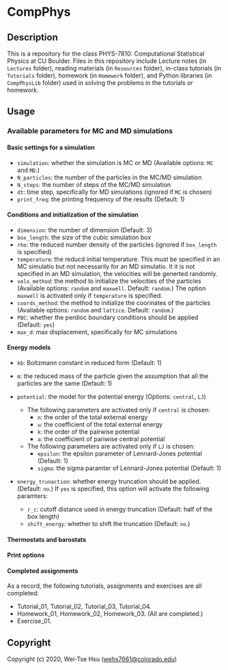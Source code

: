 CompPhys
===================
## Description
This is a repository for the class PHYS-7810: Computational Statistical Physics at CU Boulder. Files in this repository include Lecture notes (in `Lectures` folder), reading materials (in `Resources` folder), in-class tutorials (in `Tutorials` folder), homework (in `Homework` folder), and Python libraries (in `CompPhysLib` folder) used in solving the problems in the tutorials or homework.

## Usage
### Available parameters for MC and MD simulations
#### Basic settings for a simulation
- `simulation`: whether the simulation is MC or MD (Available options: `MC` and `MD`.)
- `N_particles`: the number of the particles in the MC/MD simulation
- `N_steps`: the number of steps of the MC/MD simulation
- `dt`: time step, specifically for MD simulations (ignored if `MC` is chosen)
- `print_freq`: the printing frequency of the results (Default: 1)

#### Conditions and initialization of the simulation
- `dimension`: the number of dimension (Default: 3)
- `box_length`: the size of the cubic simulation box
- `rho`: the reduced number density of the particles (ignored if `box_length` is specified)
- `temperature`: the reducd initial temperature. This must be specified in an MC simulatio but not necessarily for an MD simulatio. It it is not specified in an MD simulation, the velocities will be generted randomly.
- `velo_method`: the method to initialize the velocities of the particles (Available options: `random` and `maxwell`. Default: `random`.) The option `maxwell` is activated only if `temperature` is specified.
- `coords_method`: the method to initialize the coorinates of the particles (Available options: `random` and `lattice`. Default: `random`.)
- `PBC`: whether the perdioc boundary conditions should be applied (Default: `yes`)
- `max_d`: max displacement, specifically for MC simulations

#### Energy models
- `kb`: Boltzmann constant in reduced form (Default: 1)
- `m`: the reduced mass of the particle given the assumption that all the particles are the same (Default: 1)
- `potential`: the model for the potential energy (Options: `central`, `LJ`)
  - The following parameters are activated only if `central` is chosen:
    - `n`: the order of the total external energy
    - `u`: the coefficient of the total external energy
    - `k`: the order of the pairwise potential 
    - `a`: the coefficient of pariwise central potential
  - The following parameters are activated only if `LJ` is chosen:
    - `epsilon`: the epsilon parameter of Lennard-Jones potential (Default: 1)
    - `sigma`: the sigma paramter of Lennard-Jones potential (Default: 1)

- `energy_trunaction`: whether energy truncation should be applied. (Default: `no`.) If `yes` is specified, this option will activate the following paramters:
  - `r_c`: cutoff distance used in energy truncation (Default: half of the box length)
  - `shift_energy`: whether to shift the truncation (Default: `no`.)

#### Thermostats and barostats




#### Print options





#### Completed assignments
  As a record, the following tutorials, assignments and exercises are all completed:
  - Tutorial_01, Tutorial_02, Tutorial_03, Tutorial_04. 
  - Homework_01, Homework_02, Homework_03. (All are completed.)
  - Exercise_01.


## Copyright
Copyright (c) 2020, Wei-Tse Hsu (wehs7661@colorado.edu)
